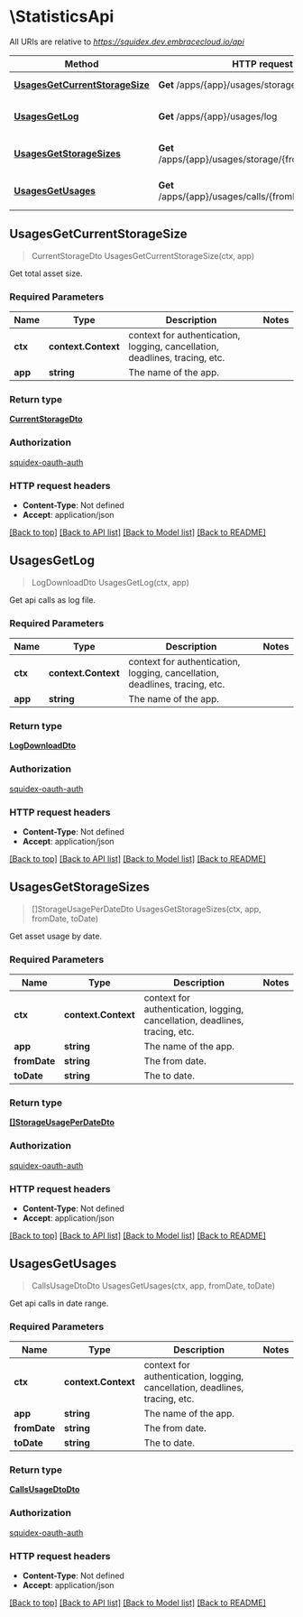 # \StatisticsApi

All URIs are relative to *https://squidex.dev.embracecloud.io/api*

Method | HTTP request | Description
------------- | ------------- | -------------
[**UsagesGetCurrentStorageSize**](StatisticsApi.md#UsagesGetCurrentStorageSize) | **Get** /apps/{app}/usages/storage/today | Get total asset size.
[**UsagesGetLog**](StatisticsApi.md#UsagesGetLog) | **Get** /apps/{app}/usages/log | Get api calls as log file.
[**UsagesGetStorageSizes**](StatisticsApi.md#UsagesGetStorageSizes) | **Get** /apps/{app}/usages/storage/{fromDate}/{toDate} | Get asset usage by date.
[**UsagesGetUsages**](StatisticsApi.md#UsagesGetUsages) | **Get** /apps/{app}/usages/calls/{fromDate}/{toDate} | Get api calls in date range.



## UsagesGetCurrentStorageSize

> CurrentStorageDto UsagesGetCurrentStorageSize(ctx, app)

Get total asset size.

### Required Parameters


Name | Type | Description  | Notes
------------- | ------------- | ------------- | -------------
**ctx** | **context.Context** | context for authentication, logging, cancellation, deadlines, tracing, etc.
**app** | **string**| The name of the app. | 

### Return type

[**CurrentStorageDto**](CurrentStorageDto.md)

### Authorization

[squidex-oauth-auth](../README.md#squidex-oauth-auth)

### HTTP request headers

- **Content-Type**: Not defined
- **Accept**: application/json

[[Back to top]](#) [[Back to API list]](../README.md#documentation-for-api-endpoints)
[[Back to Model list]](../README.md#documentation-for-models)
[[Back to README]](../README.md)


## UsagesGetLog

> LogDownloadDto UsagesGetLog(ctx, app)

Get api calls as log file.

### Required Parameters


Name | Type | Description  | Notes
------------- | ------------- | ------------- | -------------
**ctx** | **context.Context** | context for authentication, logging, cancellation, deadlines, tracing, etc.
**app** | **string**| The name of the app. | 

### Return type

[**LogDownloadDto**](LogDownloadDto.md)

### Authorization

[squidex-oauth-auth](../README.md#squidex-oauth-auth)

### HTTP request headers

- **Content-Type**: Not defined
- **Accept**: application/json

[[Back to top]](#) [[Back to API list]](../README.md#documentation-for-api-endpoints)
[[Back to Model list]](../README.md#documentation-for-models)
[[Back to README]](../README.md)


## UsagesGetStorageSizes

> []StorageUsagePerDateDto UsagesGetStorageSizes(ctx, app, fromDate, toDate)

Get asset usage by date.

### Required Parameters


Name | Type | Description  | Notes
------------- | ------------- | ------------- | -------------
**ctx** | **context.Context** | context for authentication, logging, cancellation, deadlines, tracing, etc.
**app** | **string**| The name of the app. | 
**fromDate** | **string**| The from date. | 
**toDate** | **string**| The to date. | 

### Return type

[**[]StorageUsagePerDateDto**](StorageUsagePerDateDto.md)

### Authorization

[squidex-oauth-auth](../README.md#squidex-oauth-auth)

### HTTP request headers

- **Content-Type**: Not defined
- **Accept**: application/json

[[Back to top]](#) [[Back to API list]](../README.md#documentation-for-api-endpoints)
[[Back to Model list]](../README.md#documentation-for-models)
[[Back to README]](../README.md)


## UsagesGetUsages

> CallsUsageDtoDto UsagesGetUsages(ctx, app, fromDate, toDate)

Get api calls in date range.

### Required Parameters


Name | Type | Description  | Notes
------------- | ------------- | ------------- | -------------
**ctx** | **context.Context** | context for authentication, logging, cancellation, deadlines, tracing, etc.
**app** | **string**| The name of the app. | 
**fromDate** | **string**| The from date. | 
**toDate** | **string**| The to date. | 

### Return type

[**CallsUsageDtoDto**](CallsUsageDtoDto.md)

### Authorization

[squidex-oauth-auth](../README.md#squidex-oauth-auth)

### HTTP request headers

- **Content-Type**: Not defined
- **Accept**: application/json

[[Back to top]](#) [[Back to API list]](../README.md#documentation-for-api-endpoints)
[[Back to Model list]](../README.md#documentation-for-models)
[[Back to README]](../README.md)

